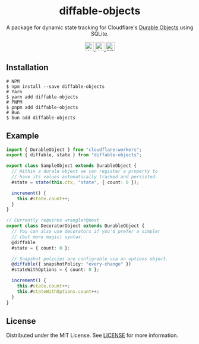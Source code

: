 <h1 align="center">diffable-objects</h1>

<p align="center">
  A package for dynamic state tracking for Cloudflare's <a href="https://developers.cloudflare.com/durable-objects/">Durable Objects</a> using SQLite.
</p>

<p align="center">
  <a href="https://www.npmjs.com/package/diffable-objects">
    <img src="https://img.shields.io/npm/v/diffable-objects?style=for-the-badge" alt="downloads" height="24">
  </a>
  <a href="https://github.com/zebp/diffable-objects/actions">
    <img src="https://img.shields.io/github/actions/workflow/status/zebp/diffable-objects/ci.yaml?branch=main&style=for-the-badge" alt="npm version" height="24">
  </a>
  <a href="https://github.com/zebp/diffable-objects">
    <img src="https://img.shields.io/badge/license-MIT-green?style=for-the-badge" alt="MIT license" height="24">
  </a>
</p>

## Installation

```
# NPM
$ npm install --save diffable-objects
# Yarn
$ yarn add diffable-objects
# PNPM
$ pnpm add diffable-objects
# Bun
$ bun add diffable-objects
```

## Example 

```typescript
import { DurableObject } from "cloudflare:workers";
export { diffable, state } from "diffable-objects";

export class SampleObject extends DurableObject {
  // Within a durale object we can register a property to
  // have its values automatically tracked and persisted.
  #state = state(this.ctx, "state", { count: 0 });

  increment() {
    this.#state.count++;
  }
}

// Currently requires wrangler@next
export class DecoratorObject extends DurableObject {
  // You can also use decorators if you'd prefer a simpler
  // (but more magic) syntax.
  @diffable
  #state = { count: 0 };

  // Snapshot policies are configrable via an options object.
  @diffable({ snapshotPolicy: "every-change" })
  #stateWithOptions = { count: 0 };

  increment() {
    this.#state.count++;
    this.#stateWithOptions.count++;
  }
}
```

## License

Distributed under the MIT License. See [LICENSE](LICENSE) for more information.
